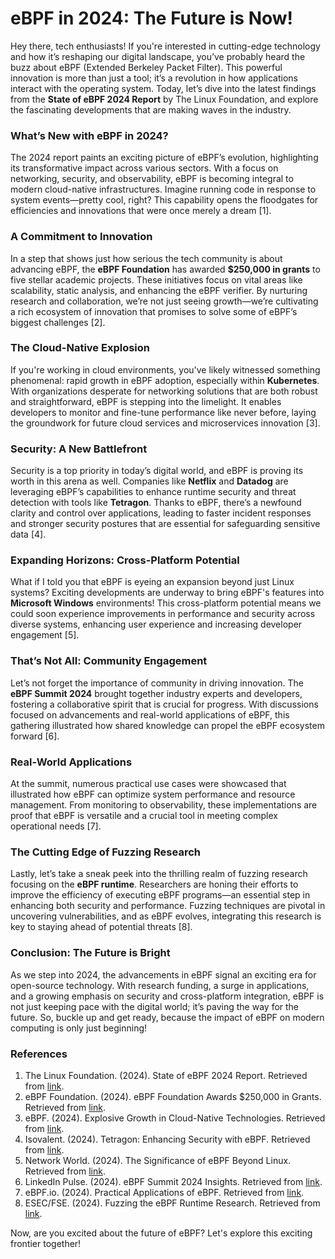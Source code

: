 # eBPF in 2024: The Future is Now!

Hey there, tech enthusiasts! If you're interested in cutting-edge technology and how it’s reshaping our digital landscape, you’ve probably heard the buzz about eBPF (Extended Berkeley Packet Filter). This powerful innovation is more than just a tool; it’s a revolution in how applications interact with the operating system. Today, let’s dive into the latest findings from the **State of eBPF 2024 Report** by The Linux Foundation, and explore the fascinating developments that are making waves in the industry.

### What’s New with eBPF in 2024?

The 2024 report paints an exciting picture of eBPF’s evolution, highlighting its transformative impact across various sectors. With a focus on networking, security, and observability, eBPF is becoming integral to modern cloud-native infrastructures. Imagine running code in response to system events—pretty cool, right? This capability opens the floodgates for efficiencies and innovations that were once merely a dream [1].

### A Commitment to Innovation

In a step that shows just how serious the tech community is about advancing eBPF, the **eBPF Foundation** has awarded **$250,000 in grants** to five stellar academic projects. These initiatives focus on vital areas like scalability, static analysis, and enhancing the eBPF verifier. By nurturing research and collaboration, we’re not just seeing growth—we’re cultivating a rich ecosystem of innovation that promises to solve some of eBPF’s biggest challenges [2].

### The Cloud-Native Explosion

If you're working in cloud environments, you've likely witnessed something phenomenal: rapid growth in eBPF adoption, especially within **Kubernetes**. With organizations desperate for networking solutions that are both robust and straightforward, eBPF is stepping into the limelight. It enables developers to monitor and fine-tune performance like never before, laying the groundwork for future cloud services and microservices innovation [3].

### Security: A New Battlefront

Security is a top priority in today’s digital world, and eBPF is proving its worth in this arena as well. Companies like **Netflix** and **Datadog** are leveraging eBPF’s capabilities to enhance runtime security and threat detection with tools like **Tetragon**. Thanks to eBPF, there’s a newfound clarity and control over applications, leading to faster incident responses and stronger security postures that are essential for safeguarding sensitive data [4].

### Expanding Horizons: Cross-Platform Potential

What if I told you that eBPF is eyeing an expansion beyond just Linux systems? Exciting developments are underway to bring eBPF's features into **Microsoft Windows** environments! This cross-platform potential means we could soon experience improvements in performance and security across diverse systems, enhancing user experience and increasing developer engagement [5].

### That’s Not All: Community Engagement

Let’s not forget the importance of community in driving innovation. The **eBPF Summit 2024** brought together industry experts and developers, fostering a collaborative spirit that is crucial for progress. With discussions focused on advancements and real-world applications of eBPF, this gathering illustrated how shared knowledge can propel the eBPF ecosystem forward [6].

### Real-World Applications

At the summit, numerous practical use cases were showcased that illustrated how eBPF can optimize system performance and resource management. From monitoring to observability, these implementations are proof that eBPF is versatile and a crucial tool in meeting complex operational needs [7].

### The Cutting Edge of Fuzzing Research

Lastly, let’s take a sneak peek into the thrilling realm of fuzzing research focusing on the **eBPF runtime**. Researchers are honing their efforts to improve the efficiency of executing eBPF programs—an essential step in enhancing both security and performance. Fuzzing techniques are pivotal in uncovering vulnerabilities, and as eBPF evolves, integrating this research is key to staying ahead of potential threats [8].

### Conclusion: The Future is Bright

As we step into 2024, the advancements in eBPF signal an exciting era for open-source technology. With research funding, a surge in applications, and a growing emphasis on security and cross-platform integration, eBPF is not just keeping pace with the digital world; it’s paving the way for the future. So, buckle up and get ready, because the impact of eBPF on modern computing is only just beginning!

### References
1. The Linux Foundation. (2024). State of eBPF 2024 Report. Retrieved from [link](https://www.linuxfoundation.org/research/state-of-ebpf).
2. eBPF Foundation. (2024). eBPF Foundation Awards $250,000 in Grants. Retrieved from [link](https://ebpf.foundation/ebpf-foundation-announces-250000-in-grant-awards-for-five-ebpf-academic-research-projects/).
3. eBPF. (2024). Explosive Growth in Cloud-Native Technologies. Retrieved from [link](https://www.ebpf.top/en/post/network_and_bpf_2024/).
4. Isovalent. (2024). Tetragon: Enhancing Security with eBPF. Retrieved from [link](https://isovalent.com/blog/post/top-tetragon-use-cases-part-2/).
5. Network World. (2024). The Significance of eBPF Beyond Linux. Retrieved from [link](https://www.networkworld.com/article/3518212/why-ebpf-is-critical-and-how-its-getting-better.html).
6. LinkedIn Pulse. (2024). eBPF Summit 2024 Insights. Retrieved from [link](https://www.linkedin.com/pulse/ebpf-summit-2024-provides-data-driven-revolution-paul-nashawaty-kgpte).
7. eBPF.io. (2024). Practical Applications of eBPF. Retrieved from [link](https://ebpf.io/summit-2024/).
8. ESEC/FSE. (2024). Fuzzing the eBPF Runtime Research. Retrieved from [link](https://2024.esec-fse.org/details/fse-2024-research-papers/113/BRF-Fuzzing-the-eBPF-runtime).

Now, are you excited about the future of eBPF? Let's explore this exciting frontier together!